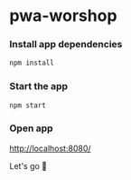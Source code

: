 # pwa-worshop

### Install app dependencies
```bash
npm install
```

### Start the app
```bash
npm start
```

### Open app
[http://localhost:8080/](http://localhost:8080/)


Let's go 🚀
